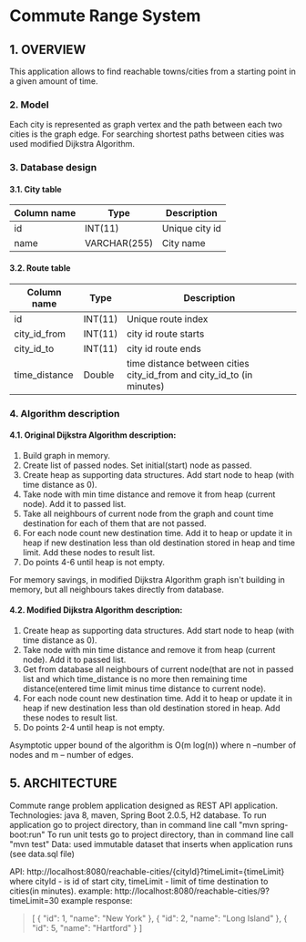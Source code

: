 # Commute Range System

## 1.   OVERVIEW
This application allows to find reachable towns/cities from a starting point in a given amount of time.

### 2.	Model

Each city is represented as graph vertex and the path between each two cities is the graph edge.
For searching shortest paths between cities was used modified Dijkstra Algorithm.

### 3.	Database design
#### 3.1.	City table
| Column name | Type | Description |
| ------ | ------ | ------ |
| id|	INT(11)|	Unique city id|
|name|	VARCHAR(255)|	City name|

#### 3.2. Route table
| Column name | Type  | Description |
| ------ | ------ | ------ |
|id|	INT(11)|	Unique route index|
|city_id_from|	INT(11)|	city id route starts|
|city_id_to|	INT(11)|city id route ends|
|time_distance|	Double|	time distance between cities city_id_from and city_id_to (in minutes)|


### 4.	Algorithm description

#### 4.1. Original Dijkstra Algorithm description:

1. Build graph in memory.
2. Create list of passed nodes. Set initial(start) node as passed.
3. Create heap as supporting data structures. Add start node to heap (with time distance as 0).
4. Take node with min time distance and remove it from heap (current node). Add it to passed list. 
5. Take all neighbours of current node from the graph and count time destination for each of them that are not passed.
6. For each node count new destination time. Add it to heap or update it in heap if new destination less than old destination stored in heap and time limit. Add these nodes to result list.
7. Do points 4-6 until heap is not empty.

For memory savings, in modified Dijkstra Algorithm graph isn't building in memory, but all neighbours takes directly from database.

#### 4.2. Modified Dijkstra Algorithm description:

1. Create heap as supporting data structures. Add start node to heap (with time distance as 0).
2. Take node with min time distance and remove it from heap (current node). Add it to passed list. 
3. Get from database all neighbours of current node(that are not in passed list and which time_distance is no more then remaining time distance(entered time limit minus time distance to current node).
4. For each node count new destination time. Add it to heap or update it in heap if new destination less than old destination stored in heap. Add these nodes to result list.
5. Do points 2-4 until heap is not empty.

Asymptotic upper bound of the algorithm is O(m log(n)) where n –number of nodes and m – number of edges.


## 5.	ARCHITECTURE
Commute range problem application designed as REST API application.
Technologies: java 8, maven, Spring Boot 2.0.5, H2 database.
To run application go to project directory, than in command line call "mvn spring-boot:run"
To run unit tests go to project directory, than in command line call "mvn test"
Data: used immutable dataset that inserts when application runs (see data.sql file)

API: http://localhost:8080/reachable-cities/{cityId}?timeLimit={timeLimit}
where cityId - is id of start city, timeLimit - limit of time destination to cities(in minutes).
example: 
http://localhost:8080/reachable-cities/9?timeLimit=30
example response:

>[
>    {
>        "id": 1,
>        "name": "New York"
>    },
>    {
>        "id": 2,
>        "name": "Long Island"
>    },
>    {
>        "id": 5,
>        "name": "Hartford"
>    }
>]